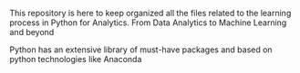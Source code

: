 This repository is here to keep organized all the files related to the learning process in Python for Analytics. From Data Analytics to Machine Learning and beyond

Python has an extensive library of must-have packages and based on python technologies like Anaconda
